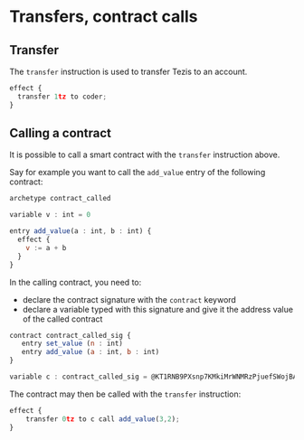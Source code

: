 # Transfers, contract calls

## Transfer

The `transfer` instruction is used to transfer Tezis to an account.

```javascript
effect {
  transfer 1tz to coder;
}
```

## Calling a contract

It is possible to call a smart contract with the `transfer` instruction above.

Say for example you want to call the `add_value` entry of the following contract: 

```javascript
archetype contract_called

variable v : int = 0

entry add_value(a : int, b : int) {
  effect {
    v := a + b
  }
}
```

In the calling contract, you need to:

* declare the contract signature with the `contract` keyword
* declare a variable typed with this signature and give it the address value of the called contract 

```javascript
contract contract_called_sig {
   entry set_value (n : int)
   entry add_value (a : int, b : int)
}

variable c : contract_called_sig = @KT1RNB9PXsnp7KMkiMrWNMRzPjuefSWojBAm
```

The contract may then be called with the `transfer` instruction:

```javascript
effect {
    transfer 0tz to c call add_value(3,2);
}
```

